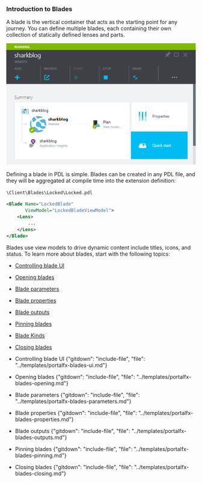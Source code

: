 <properties title="" pageTitle="Blades" description="" authors="adamabdelhamed" />

### Introduction to Blades

A blade is the vertical container that acts as the starting point for any journey. You can define multiple blades, each containing their own collection of statically defined lenses and parts.

![Blade][blade]

Defining a blade in PDL is simple. Blades can be created in any PDL file, and they will be aggregated at compile time into the extension definition:

`\Client\Blades\Locked\Locked.pdl`

```xml
<Blade Name="LockedBlade"
       ViewModel="LockedBladeViewModel">
    <Lens>
        ...
    </Lens>
</Blade>
```

Blades use view models to drive dynamic content include titles, icons, and status.  To learn more about blades, start with the following topics:

* [Controlling blade UI](/documentation/articles/portalfx-blades-ui)
* [Opening blades](/documentation/articles/portalfx-blades-opening)
* [Blade parameters](/documentation/articles/portalfx-blades-parameters)
* [Blade properties](/documentation/articles/portalfx-blades-properties)
* [Blade outputs](/documentation/articles/portalfx-blades-outputs)
* [Pinning blades](/documentation/articles/portalfx-blades-pinning)
* [Blade Kinds](/documentation/articles/portalfx-blades-bladeKinds)
* [Closing blades](/documentation/articles/portalfx-blades-closing)

* Controlling blade UI
 {"gitdown": "include-file", "file": "../templates/portalfx-blades-ui.md"}

* Opening blades
 {"gitdown": "include-file", "file": "../templates/portalfx-blades-opening.md"}

* Blade parameters
 {"gitdown": "include-file", "file": "../templates/portalfx-blades-parameters.md"}

* Blade properties
 {"gitdown": "include-file", "file": "../templates/portalfx-blades-properties.md"}

* Blade outputs
 {"gitdown": "include-file", "file": "../templates/portalfx-blades-outputs.md"}

* Pinning blades 
{"gitdown": "include-file", "file": "../templates/portalfx-blades-pinning.md"}

* Closing blades
{"gitdown": "include-file", "file": "../templates/portalfx-blades-closing.md"}

[blade]: ../media/portalfx-blades/blade.png

